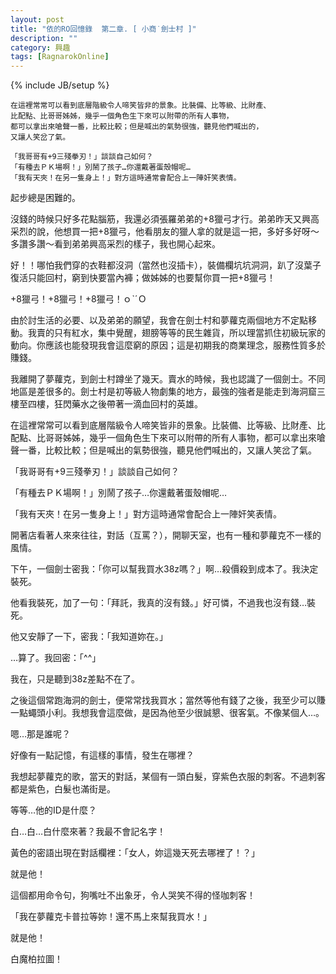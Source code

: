 ```yaml
---
layout: post
title: "依的RO回憶錄  第二章. [ 小商˙劍士村 ]"
description: ""
category: 興趣
tags: [RagnarokOnline]
---
```

{% include JB/setup %}

	在這裡常常可以看到底層階級令人啼笑皆非的景象。比裝備、比等級、比財產、
	比配點、比哥哥姊姊，幾乎一個角色生下來可以附帶的所有人事物，
	都可以拿出來嗆聲一番，比較比較；但是喊出的氣勢很強，聽見他們喊出的，
	又讓人笑岔了氣。	「我哥哥有+9三殘拳刃！」談談自己如何？	「有種去ＰＫ場啊！」別鬧了孩子…你還戴著蛋殼帽呢…	「我有天夾！在另一隻身上！」對方這時通常會配合上一陣奸笑表情。
	
起步總是困難的。沒錢的時候只好多花點腦筋，我還必須張羅弟弟的+8獵弓才行。弟弟昨天又興高采烈的說，他想買一把+8獵弓，他看朋友的獵人拿的就是這一把，多好多好呀～多讚多讚～看到弟弟興高采烈的樣子，我也開心起來。好！！哪怕我們穿的衣鞋都沒洞（當然也沒插卡），裝備欄坑坑洞洞，趴了沒葉子復活只能回村，窮到快要當內褲；做姊姊的也要幫你買一把+8獵弓！+8獵弓！+8獵弓！+8獵弓！ｏˋˊＯ由於討生活的必要、以及弟弟的願望，我會在劍士村和夢蘿克兩個地方不定點移動。我賣的只有紅水，集中覺醒，翅膀等等的民生雜貨，所以理當抓住初級玩家的動向。你應該也能發現我會這麼窮的原因；這是初期我的商業理念，服務性質多於賺錢。我離開了夢蘿克，到劍士村蹲坐了幾天。賣水的時候，我也認識了一個劍士。不同地區是差很多的。劍士村是初等級人物劇集的地方，最強的強者是能走到海洞窟三樓至四樓，狂閃藥水之後帶著一滴血回村的英雄。

在這裡常常可以看到底層階級令人啼笑皆非的景象。比裝備、比等級、比財產、比配點、比哥哥姊姊，幾乎一個角色生下來可以附帶的所有人事物，都可以拿出來嗆聲一番，比較比較；但是喊出的氣勢很強，聽見他們喊出的，又讓人笑岔了氣。「我哥哥有+9三殘拳刃！」談談自己如何？
「有種去ＰＫ場啊！」別鬧了孩子…你還戴著蛋殼帽呢…
「我有天夾！在另一隻身上！」對方這時通常會配合上一陣奸笑表情。開著店看著人來來往往，對話（互罵？），開聊天室，也有一種和夢蘿克不一樣的風情。下午，一個劍士密我：「你可以幫我買水38z嗎？」啊…殺價殺到成本了。我決定裝死。他看我裝死，加了一句：「拜託，我真的沒有錢。」好可憐，不過我也沒有錢…裝死。

他又安靜了一下，密我：「我知道妳在。」…算了。我回密：「^^」我在，只是聽到38z差點不在了。之後這個常跑海洞的劍士，便常常找我買水；當然等他有錢了之後，我至少可以賺一點蠅頭小利。我想我會這麼做，是因為他至少很誠懇、很客氣。不像某個人…。嗯…那是誰呢？好像有一點記憶，有這樣的事情，發生在哪裡？我想起夢蘿克的歌，當天的對話，某個有一頭白髮，穿紫色衣服的刺客。不過刺客都是紫色，白髮也滿街是。等等…他的ID是什麼？白…白…白什麼來著？我最不會記名字！

黃色的密語出現在對話欄裡：「女人，妳這幾天死去哪裡了！？」就是他！這個都用命令句，狗嘴吐不出象牙，令人哭笑不得的怪咖刺客！「我在夢蘿克卡普拉等妳！還不馬上來幫我買水！」就是他！白魔柏拉圖！